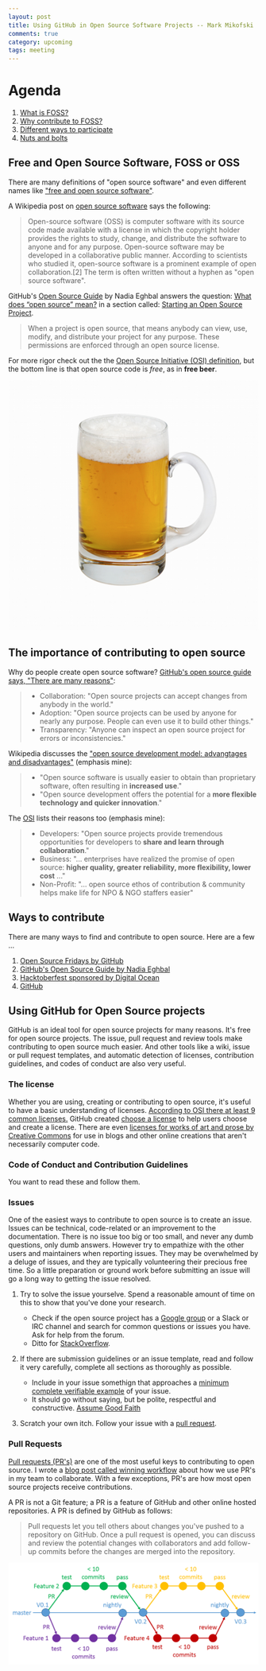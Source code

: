 ```yaml
---
layout: post
title: Using GitHub in Open Source Software Projects -- Mark Mikofski
comments: true
category: upcoming
tags: meeting
---
```


# Agenda
1. [What is FOSS?](#free-and-open-source-software-foss-or-oss)
2. [Why contribute to FOSS?](#the-importance-of-contributing-to-open-source)
3. [Different ways to participate](#ways-to-contribute)
4. [Nuts and bolts](#using-github-for-open-source-projects)

## Free and Open Source Software, FOSS or OSS
There are many definitions of "open source software" and even different names like ["free and open source software"](https://en.wikipedia.org/wiki/Free_and_open-source_software).

A Wikipedia post on [open source software](https://en.wikipedia.org/wiki/Open-source_software) says the following:
>Open-source software (OSS) is computer software with its source code made available with a license in which the copyright
>holder provides the rights to study, change, and distribute the software to anyone and for any purpose. Open-source software
>may be developed in a collaborative public manner. According to scientists who studied it, open-source software is a prominent
>example of open collaboration.[2] The term is often written without a hyphen as "open source software".

GitHub's [Open Source Guide](https://opensource.guide/) by Nadia Eghbal answers the question: [What does “open source” mean?](https://opensource.guide/starting-a-project/#what-does-open-source-mean) in a section called: [Starting an Open Source Project](https://opensource.guide/starting-a-project/).
>When a project is open source, that means anybody can view, use, modify, and distribute your
>project for any purpose. These permissions are enforced through an open source license.

For more rigor check out the the [Open Source Initiative (OSI) definition](https://opensource.org/osd), but the bottom line is that open
source code is _free_, as in **free beer**.

![Free beer](../images/yckreEqei.jpg "Free beer")

## The importance of contributing to open source
Why do people create open source software? [GitHub's open source guide says, "There are many reasons"](https://opensource.guide/starting-a-project/#why-do-people-open-source-their-work):
> * Collaboration: "Open source projects can accept changes from anybody in the world."
> * Adoption: "Open source projects can be used by anyone for nearly any purpose. People can even use it to build other things."
> * Transparency: "Anyone can inspect an open source project for errors or inconsistencies."

Wikipedia discusses the ["open source development model: advangtages and disadvantages"](https://en.wikipedia.org/wiki/Open-source_software#Advantages_and_disadvantages) (emphasis mine):
> * "Open source software is usually easier to obtain than proprietary software, often resulting in **increased use**."
> * "Open source development offers the potential for a **more flexible technology and quicker innovation**."

The [OSI](https://opensource.org/) lists their reasons too (emphasis mine):
> * Developers: "Open source projects provide tremendous opportunities for developers to **share and learn through collaboration**."
> * Business: "... enterprises have realized the promise of open source: **higher quality, greater reliability, more flexibility, lower cost** ..."
> * Non-Profit: "... open source ethos of contribution & community helps make life for NPO & NGO staffers easier"

## Ways to contribute
There are many ways to find and contribute to open source. Here are a few ...

1. [Open Source Fridays by GitHub](https://opensourcefriday.com/)
2. [GitHub's Open Source Guide by Nadia Eghbal](https://opensource.guide/)
3. [Hacktoberfest sponsored by Digital Ocean](https://hacktoberfest.digitalocean.com/)
4. [GitHub](https://github.com/open-source)

## Using GitHub for Open Source projects
GitHub is an ideal tool for open source projects for many reasons. It's free for open source projects. The issue, pull request and review tools make contributing to open source much easier. And other tools like a wiki, issue or pull request templates, and automatic detection of licenses, contribution guidelines, and codes of conduct are also very useful.

### The license
Whether you are using, creating or contributing to open source, it's useful to have a basic understanding of licenses. [According to OSI there at least 9 common licenses.](https://opensource.org/licenses) GitHub created [choose a license](https://choosealicense.com/) to help users choose and create a license. There are even [licenses for works of art and prose by Creative Commons](https://creativecommons.org/) for use in blogs and other online creations that aren't necessarily computer code.

### Code of Conduct and Contribution Guidelines
You want to read these and follow them.

### Issues
One of the easiest ways to contribute to open source is to create an issue. Issues can be technical, code-related or an improvement to the documentation. There is no issue too big or too small, and never any dumb questions, only dumb answers. However try to empathize with the other users and maintainers when reporting issues. They may be overwhelmed by a deluge of issues, and they are typically volunteering their precious free time. So a little preparation or ground work before submitting an issue will go a long way to getting the issue resolved.

1. Try to solve the issue yourselve. Spend a reasonable amount of time on this to show that you've done your research.

    * Check if the open source project has a [Google group](https://groups.google.com/) or a Slack or IRC channel and
       search for common questions or issues you have. Ask for help from the forum.
    * Ditto for [StackOverflow](https://stackoverflow.com/).

2. If there are submission guidelines or an issue template, read and follow it very carefully, complete all sections as thoroughly
   as possible.

    * Include in your issue somethign that approaches a [minimum complete verifiable example](https://stackoverflow.com/help/mcve) of your issue.
    * It should go without saying, but be polite, respectful and constructive. [Assume Good Faith](https://opensource.org/node/877)

3. Scratch your own itch. Follow your issue with a [pull request](#pull-requests).

### Pull Requests
[Pull requests (PR's)](https://help.github.com/articles/about-pull-requests/) are one of the most useful keys to contributing to open source. I wrote a [blog post called winning workflow](http://poquitopicante.blogspot.com/2016/10/winning-workflow.html) about how we use PR's in my team to collaborate. With a few exceptions, PR's are how most open source projects receive contributions.

A PR is not a Git feature; a PR is a feature of GitHub and other online hosted repositories. A PR is defined by GitHub as follows:

>Pull requests let you tell others about changes you've pushed to a repository on GitHub. Once a pull request is opened, you can
>discuss and review the potential changes with collaborators and add follow-up commits before the changes are merged into the
>repository.

![winning workflow](../images/workflow-allcolor.png "winning workflow")

